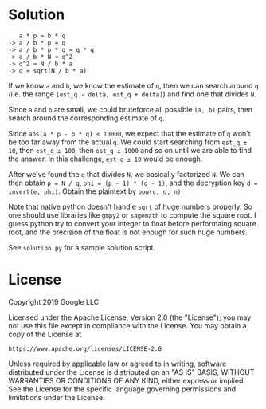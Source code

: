 # Solution

```text
   a * p ≈ b * q
-> a / b * p ≈ q
-> a / b * p * q ≈ q * q
-> a / b * N ≈ q^2
-> q^2 ≈ N / b * a
-> q ≈ sqrt(N / b * a)
```

If we know `a` and `b`, we know the estimate of `q`, then we can search around
`q` (i.e. the range `[est_q - delta, est_q + delta]`) and find one that divides `N`.

Since `a` and `b` are small, we could bruteforce all possible `(a, b)` pairs,
then search around the corresponding estimate of `q`.

Since `abs(a * p - b * q) < 10000`, we expect that the estimate of `q` won't be
too far away from the actual `q`. We could start searching from `est_q ± 10`,
then `est_q ± 100`, then `est_q ± 1000` and so on until we are able to find the
answer. In this challenge, `est_q ± 10` would be enough.

After we've found the `q` that divides `N`, we basically factorized `N`. We can
then obtain `p = N / q`, `phi = (p - 1) * (q - 1)`, and the decryption key
`d = invert(e, phi)`. Obtain the plaintext by `pow(c, d, n)`.

Note that native python doesn't handle `sqrt` of huge numbers properly. So one
should use libraries like `gmpy2` or `sagemath` to compute the square root. I
guess python try to convert your integer to float before performaing square
root, and the precision of the float is not enough for such huge numbers.

See `solution.py` for a sample solution script.


# License

Copyright 2019 Google LLC

Licensed under the Apache License, Version 2.0 (the "License");
you may not use this file except in compliance with the License.
You may obtain a copy of the License at

    https://www.apache.org/licenses/LICENSE-2.0

Unless required by applicable law or agreed to in writing, software
distributed under the License is distributed on an "AS IS" BASIS,
WITHOUT WARRANTIES OR CONDITIONS OF ANY KIND, either express or implied.
See the License for the specific language governing permissions and
limitations under the License.
